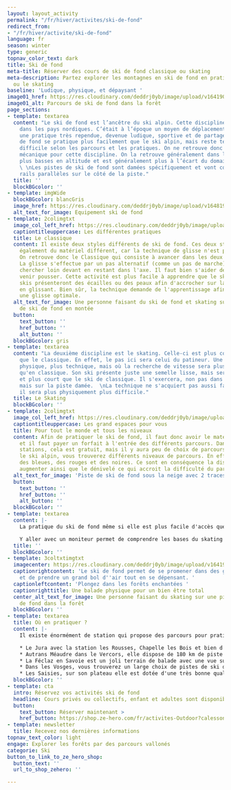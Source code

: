```yaml
---
layout: layout_activity
permalink: "/fr/hiver/activites/ski-de-fond"
redirect_from:
- "/fr/hiver/activite/ski-de-fond"
language: fr
season: winter
type: generic
topnav_color_text: dark
title: Ski de fond
meta-title: Réserver des cours de ski de fond classique ou skating
meta-description: Partez explorer les montagnes en ski de fond en pratiquant le classique
  ou le skating
baseline: 'Ludique, physique, et dépaysant '
image01_href: https://res.cloudinary.com/deddrj0yb/image/upload/v1641902237/website/winter/simon-berger--O8r5oLosYo-unsplash_b9rv7j.jpg
image01_alt: Parcours de ski de fond dans la forêt
page_sections:
- template: textarea
  content: "Le ski de fond est l’ancêtre du ski alpin. Cette discipline a pris naissance
    dans les pays nordiques. C’était à l’époque un moyen de déplacement et c’est aujourd’hui
    une pratique très rependue, devenue ludique, sportive et de partage.  \nLe ski
    de fond se pratique plus facilement que le ski alpin, mais reste technique et
    difficile selon les parcours et les pratiques. On ne retrouve donc aucune remontée
    mécanique pour cette discipline. On la retrouve généralement dans les stations
    plus basses en altitude et est généralement plus à l’écart du domaine skiable.
    \ \nLes pistes de ski de fond sont damées spécifiquement et vont comporter deux
    rails parallèles sur le côté de la piste."
  title: ''
  blockBGcolor: ''
- template: imgWide
  blockBGcolor: blancGris
  image_href: https://res.cloudinary.com/deddrj0yb/image/upload/v1648195891/website/assets/Recadr%C3%A9es/skifond.png
  alt_text_for_image: Equipement ski de fond
- template: 2colimgtxt
  image_col_left_href: https://res.cloudinary.com/deddrj0yb/image/upload/v1641902237/website/winter/thomas-dils-ZEraBEoSRSw-unsplash_bpzfga.jpg
  captiontitleuppercase: Les différentes pratiques
  title: Le classique
  content: Il existe deux styles différents de ski de fond. Ces deux styles demandent
    également du matériel différent, car la technique de glisse n'est pas la même.
    On retrouve donc le Classique qui consiste à avancer dans les deux rails parallèles.
    La glisse s'effectue par un pas alternatif (comme un pas de marche) où l'on va
    chercher loin devant en restant dans l'axe. Il faut bien s'aider des bâtons pour
    venir pousser. Cette activité est plus facile à apprendre que le skating. Les
    skis présenteront des écailles ou des peaux afin d'accrocher sur la neige tout
    en glissant. Bien sûr, la technique demande de l'apprentissage afin de chercher
    une glisse optimale.
  alt_text_for_image: Une personne faisant du ski de fond et skating sur une piste
    de ski de fond en montée
  button:
    text_button: ''
    href_button: ''
    alt_button: ''
  blockBGcolor: gris
- template: textarea
  content: "La deuxième discipline est le skating. Celle-ci est plus complexe et technique
    que le classique. En effet, le pas ici sera celui du patineur. Une pratique plus
    physique, plus technique, mais où la recherche de vitesse sera plus importante
    qu'en classique. Son ski présente juste une semelle lisse, mais sera plus rigide
    et plus court que le ski de classique. Il s'exercera, non pas dans les rails,
    mais sur la piste damée.  \nLa technique ne s'acquiert pas aussi facilement et
    il sera plus physiquement plus difficile."
  title: Le Skating
  blockBGcolor: ''
- template: 2colimgtxt
  image_col_left_href: https://res.cloudinary.com/deddrj0yb/image/upload/v1641902237/website/winter/amanda-wold-kortnes-H_2uCqop6e8-unsplash_vox2y9.jpg
  captiontitleuppercase: Les grand espaces pour vous
  title: Pour tout le monde et tous les niveaux
  content: Afin de pratiquer le ski de fond, il faut donc avoir le matériel adéquat
    et il faut payer un forfait à l'entrée des différents parcours. Dans certaines
    stations, cela est gratuit, mais il y aura peu de choix de parcours. Tout comme
    le ski alpin, vous trouverez différents niveaux de parcours. En effet, il y aura
    des bleues, des rouges et des noires. Ce sont en conséquence la distance qui va
    augmenter ainsi que le dénivelé ce qui accroit la difficulté du parcours.
  alt_text_for_image: 'Piste de ski de fond sous la neige avec 2 traces de piste classique '
  button:
    text_button: ''
    href_button: ''
    alt_button: ''
  blockBGcolor: ''
- template: textarea
  content: |-
    La pratique du ski de fond même si elle est plus facile d'accès que le ski alpin, demande tout de même une bonne technique ainsi qu'une bonne condition physique. C'est un sport très complet qui demande une forte dépense énergétique, un travail important de tout le corps, des muscles des jambes et des bras.

    Y aller avec un moniteur permet de comprendre les bases du skating ou du classique. Cela permet de comprendre comment bien glisser sans perdre trop d'énergie, de prendre plaisir à cette glisse, de découvrir les parcours adaptés à votre niveau et de passer un moment agréable seul ou accompagné.
  title: ''
  blockBGcolor: ''
- template: 3coltxtimgtxt
  imagecenter: https://res.cloudinary.com/deddrj0yb/image/upload/v1641902237/website/winter/phillip-belena-eY-iYrKGOkw-unsplash_f8lv9d.jpg
  captionrightcontent: 'Le ski de fond permet de se promener dans des grands espaces
    et de prendre un grand bol d''air tout en se dépensant. '
  captionleftcontent: 'Plongez dans les forêts enchantées '
  captionrighttitle: Une balade physique pour un bien être total
  center_alt_text_for_image: Une personne faisant du skating sur une piste de ski
    de fond dans la forêt
  blockBGcolor: ''
- template: textarea
  title: Où en pratiquer ?
  content: |-
    Il existe énormément de station qui propose des parcours pour pratiquer le ski de fond. Pour ce qui est des stations plus connues et agréables pour le ski de fond en France, on peut retrouver :

    * Le Jura avec la station les Rousses, Chapelle les Bois et bien d'autre. C'est le paradis du ski de fond, des kilomètres de piste entourés de sapin
    * Autrans Méaudre dans le Vercors, elle dispose de 180 km de piste
    * La Féclaz en Savoie est un joli terrain de balade avec une vue sur le Mont Blanc
    * Dans les Vosges, vous trouverez un large choix de pistes de ski de fond dans les différents domaines
    * Les Saisies, sur son plateau elle est dotée d'une très bonne qualité de neige
  blockBGcolor: ''
- template: cta
  intro: Réservez vos activités ski de fond
  headline: Cours privés ou collectifs, enfant et adultes sont disponibles
  button:
    text_button: Réserver maintenant >
    href_button: https://shop.ze-hero.com/fr/activites-Outdoor?calessonstype=all&catypegenderlistsummer=all&calessonsactivitytype=Ski+de+fond&start-date=
- template: newsletter
  title: Recevez nos dernières informations
topnav_text_color: light
engage: Explorer les forêts par des parcours vallonés
categorie: Ski
button_to_link_to_ze_hero_shop:
  button_text: ''
  url_to_shop_zehero: ''

---
```

